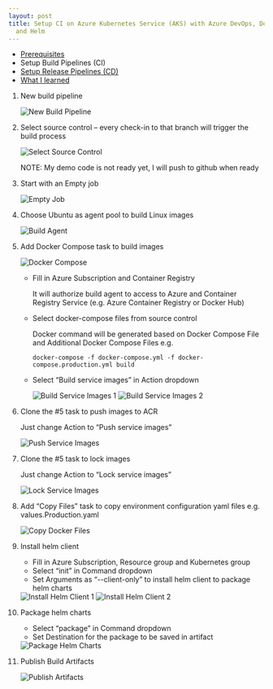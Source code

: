 ```yaml
---
layout: post
title: Setup CI on Azure Kubernetes Service (AKS) with Azure DevOps, Docker Compose
  and Helm
---
```


* [Prerequisites](/2019/02/24/devops-aks-0)
* Setup Build Pipelines (CI)
* [Setup Release Pipelines (CD)](/2019/02/24/devops-aks-2)
* [What I learned](/2019/02/25/devops-aks-3)

1. New build pipeline

    <img src='{{ "/public/assets/img/aks_cicd_build_pipeline.png" | relative_url }}' alt="New Build Pipeline" />

2. Select source control – every check-in to that branch will trigger the build process

    <img src='{{ "/public/assets/img/aks_cicd_sc.png" | relative_url }}' alt="Select Source Control" />

    <p class="message">NOTE: My demo code is not ready yet, I will push to github when ready</p>

3. Start with an Empty job

    <img src='{{ "/public/assets/img/aks_cicd_empty_job.png" | relative_url }}' alt="Empty Job" />

4. Choose Ubuntu as agent pool to build Linux images

    <img src='{{ "/public/assets/img/aks_cicd_build_agent.png" | relative_url }}' alt="Build Agent" />

5. Add Docker Compose task to build images

    <img src='{{ "/public/assets/img/aks_cicd_dc.png" | relative_url }}' alt="Docker Compose" />

    * Fill in Azure Subscription and Container Registry

        It will authorize build agent to access to Azure and Container Registry Service (e.g. Azure Container Registry or Docker Hub)

    * Select docker-compose files from source control

        Docker command will be generated based on Docker Compose File and Additional Docker Compose Files e.g.

        ```shell
        docker-compose -f docker-compose.yml -f docker-compose.production.yml build
        ```

    * Select “Build service images” in Action dropdown

        <img src='{{ "/public/assets/img/aks_cicd_build_img1.png" | relative_url }}' alt="Build Service Images 1" />

        <img src='{{ "/public/assets/img/aks_cicd_build_img2.png" | relative_url }}' alt="Build Service Images 2" />

6. Clone the #5 task to push images to ACR

    Just change Action to “Push service images”

    <img src='{{ "/public/assets/img/aks_cicd_push_img.png" | relative_url }}' alt="Push Service Images" />

7. Clone the #5 task to lock images

    Just change Action to “Lock service images”

    <img src='{{ "/public/assets/img/aks_cicd_lock_img.png" | relative_url }}' alt="Lock Service Images" />

8. Add “Copy Files” task to copy environment configuration yaml files e.g. values.Production.yaml

    <img src='{{ "/public/assets/img/aks_cicd_copy_files.png" | relative_url }}' alt="Copy Docker Files" />

9. Install helm client

    * Fill in Azure Subscription, Resource group and Kubernetes group
    * Select “init” in Command dropdown
    * Set Arguments as “--client-only” to install helm client to package helm charts

    <img src='{{ "/public/assets/img/aks_cicd_helm_client1.png" | relative_url }}' alt="Install Helm Client 1" />

    <img src='{{ "/public/assets/img/aks_cicd_helm_client2.png" | relative_url }}' alt="Install Helm Client 2" />

10. Package helm charts

    * Select “package” in Command dropdown
    * Set Destination for the package to be saved in artifact

    <img src='{{ "/public/assets/img/aks_cicd_helm_pkg.png" | relative_url }}' alt="Package Helm Charts" />

11. Publish Build Artifacts

    <img src='{{ "/public/assets/img/aks_cicd_pub.png" | relative_url }}' alt="Publish Artifacts" />
